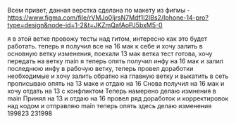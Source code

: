 Всем привет, данная верстка сделана по макету из фигмы - https://www.figma.com/file/rVMJo0IjrsN7Mdf1I2IBs2/Iphone-14-pro?type=design&node-id=1-2&t=JKZmQafAoPJ5bxM5-0

я в этой ветке провожу тесты над гитом, интересно как это будет работать.
теперь я получил все на 16 мак к себе и хочу залить в основную ветку изменения, поехали
13 мак ветка тест готова, хочу передать на ветку main
я теперь опять получил инфу на 16 мак и залил последнюю инфу в рабочую ветку, теперь провел доработки необходимые и хочу залить обратно на главную ветку и выкатить в сеть
прописываю опять на 13 маке и отдаю на 16
Снова получил на 16 мак и хочу отдать на 13 с конфликтом
Теперь намерено делаю измнения в main
Принял на 13 и отдаю на 16
провел ряд доработок и корректировок над кодом и отправляю main
теперь опять здесь делаю изменения
199823
231998
